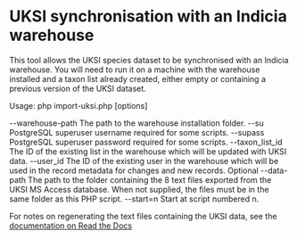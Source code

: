 # UKSI synchronisation with an Indicia warehouse

This tool allows the UKSI species dataset to be synchronised with an Indicia
warehouse. You will need to run it on a machine with the warehouse installed
and a taxon list already created, either empty or containing a previous version
of the UKSI dataset.

Usage: php import-uksi.php [options]

 --warehouse-path  The path to the warehouse installation folder.
 --su              PostgreSQL superuser username required for some scripts.
 --supass          PostgreSQL superuser password required for some scripts.
 --taxon\_list\_id   The ID of the existing list in the warehouse which will be updated with UKSI data.
 --user\_id         The ID of the existing user in the warehouse which will be used in the record metadata
                   for changes and new records.
Optional
 --data-path       The path to the folder containing the 8 text files exported from the UKSI MS Access database.
                   When not supplied, the files must be in the same folder as this PHP script.
 --start=n         Start at script numbered n.

For notes on regenerating the text files containing the UKSI data, see the
[documentation on Read the Docs](http://indicia-docs.readthedocs.io/en/latest/administrating/warehouse/importing-uksi.html?highlight=uksi)